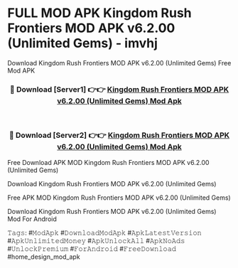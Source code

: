 # FULL MOD APK Kingdom Rush Frontiers MOD APK v6.2.00 (Unlimited Gems) - imvhj
Download Kingdom Rush Frontiers MOD APK v6.2.00 (Unlimited Gems) Free Mod APK

<div align="center">
<h3>🔴 Download [Server1] 👉👉 <a href="https://apk-comot.site?title=Kingdom_Rush_Frontiers_MOD_APK_v6.2.00_(Unlimited_Gems)">Kingdom Rush Frontiers MOD APK v6.2.00 (Unlimited Gems) Mod Apk</a></h3><br>

<h3>🔴 Download [Server2] 👉👉 <a href="https://apk-comot.site?title=Kingdom_Rush_Frontiers_MOD_APK_v6.2.00_(Unlimited_Gems)">Kingdom Rush Frontiers MOD APK v6.2.00 (Unlimited Gems) Mod Apk</a></h3>
</div>


Free Download APK MOD Kingdom Rush Frontiers MOD APK v6.2.00 (Unlimited Gems)

Download Kingdom Rush Frontiers MOD APK v6.2.00 (Unlimited Gems) 

Free APK MOD Kingdom Rush Frontiers MOD APK v6.2.00 (Unlimited Gems) 

Download Kingdom Rush Frontiers MOD APK v6.2.00 (Unlimited Gems) Mod For Android

𝚃𝚊𝚐𝚜: #𝙼𝚘𝚍𝙰𝚙𝚔 #𝙳𝚘𝚠𝚗𝚕𝚘𝚊𝚍𝙼𝚘𝚍𝙰𝚙𝚔 #𝙰𝚙𝚔𝙻𝚊𝚝𝚎𝚜𝚝𝚅𝚎𝚛𝚜𝚒𝚘𝚗 #𝙰𝚙𝚔𝚄𝚗𝚕𝚒𝚖𝚒𝚝𝚎𝚍𝙼𝚘𝚗𝚎𝚢 #𝙰𝚙𝚔𝚄𝚗𝚕𝚘𝚌𝚔𝙰𝚕𝚕 #𝙰𝚙𝚔𝙽𝚘𝙰𝚍𝚜 #𝚄𝚗𝚕𝚘𝚌𝚔𝙿𝚛𝚎𝚖𝚒𝚞𝚖 #𝙵𝚘𝚛𝙰𝚗𝚍𝚛𝚘𝚒𝚍 #𝙵𝚛𝚎𝚎𝙳𝚘𝚠𝚗𝚕𝚘𝚊𝚍 #home_design_mod_apk